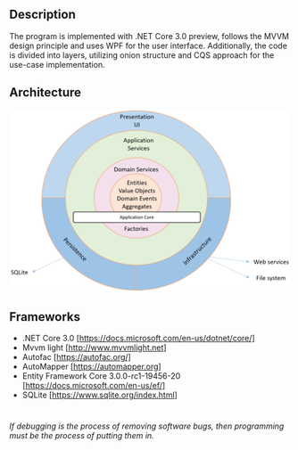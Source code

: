 ## Description
The program is implemented with .NET Core 3.0 preview, follows the MVVM design principle and uses WPF for the user interface. Additionally, the code is divided into layers, utilizing onion structure and CQS approach for the use-case implementation.

## Architecture
<img src="https://github.com/ariksman/CoreDemoApp/blob/master/Structure.PNG" />

## Frameworks

- .NET Core 3.0 [https://docs.microsoft.com/en-us/dotnet/core/]
- Mvvm light [http://www.mvvmlight.net]
- Autofac [https://autofac.org/]
- AutoMapper [https://automapper.org]
- Entity Framework Core 3.0.0-rc1-19456-20 [https://docs.microsoft.com/en-us/ef/]
- SQLite [https://www.sqlite.org/index.html]

#

*If debugging is the process of removing software bugs, then programming must be the process of putting them in.*
